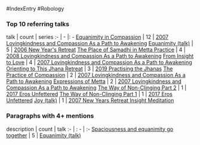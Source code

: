 #IndexEntry #Robology

### Top 10 referring talks
talk | count | series
:- | - |: -
<a data-href="Equanimity in Compassion" href="Equanimity+in+Compassion" class="internal-link" target="_blank" rel="noopener">Equanimity in Compassion</a> | 12 | <a data-href="2007 Lovingkindness and Compassion As a Path to Awakening" href="2007+Lovingkindness+and+Compassion+As+a+Path+to+Awakening" class="internal-link" target="_blank" rel="noopener">2007 Lovingkindness and Compassion As a Path to Awakening</a>
<a data-href="Equanimity (talk)" href="Equanimity+%28talk%29" class="internal-link" target="_blank" rel="noopener">Equanimity (talk)</a> | 5 | <a data-href="2006 New Years Retreat" href="2006+New+Year%27s+Retreat" class="internal-link" target="_blank" rel="noopener">2006 New Year&#x27;s Retreat</a>
<a data-href="The Place of Samadhi in Metta Practice" href="The+Place+of+Samadhi+in+Metta+Practice" class="internal-link" target="_blank" rel="noopener">The Place of Samadhi in Metta Practice</a> | 4 | <a data-href="2008 Lovingkindness and Compassion As a Path to Awakening" href="2008+Lovingkindness+and+Compassion+As+a+Path+to+Awakening" class="internal-link" target="_blank" rel="noopener">2008 Lovingkindness and Compassion As a Path to Awakening</a>
<a data-href="From Insight to Love" href="From+Insight+to+Love" class="internal-link" target="_blank" rel="noopener">From Insight to Love</a> | 4 | <a data-href="2007 Lovingkindness and Compassion As a Path to Awakening" href="2007+Lovingkindness+and+Compassion+As+a+Path+to+Awakening" class="internal-link" target="_blank" rel="noopener">2007 Lovingkindness and Compassion As a Path to Awakening</a>
<a data-href="Orienting to This Jhana Retreat" href="Orienting+to+This+Jhana+Retreat" class="internal-link" target="_blank" rel="noopener">Orienting to This Jhana Retreat</a> | 3 | <a data-href="2019 Practising the Jhanas" href="2019+Practising+the+Jhanas" class="internal-link" target="_blank" rel="noopener">2019 Practising the Jhanas</a>
<a data-href="The Practice of Compassion" href="The+Practice+of+Compassion" class="internal-link" target="_blank" rel="noopener">The Practice of Compassion</a> | 2 | <a data-href="2007 Lovingkindness and Compassion As a Path to Awakening" href="2007+Lovingkindness+and+Compassion+As+a+Path+to+Awakening" class="internal-link" target="_blank" rel="noopener">2007 Lovingkindness and Compassion As a Path to Awakening</a>
<a data-href="Expressions of Metta" href="Expressions+of+Metta" class="internal-link" target="_blank" rel="noopener">Expressions of Metta</a> | 2 | <a data-href="2007 Lovingkindness and Compassion As a Path to Awakening" href="2007+Lovingkindness+and+Compassion+As+a+Path+to+Awakening" class="internal-link" target="_blank" rel="noopener">2007 Lovingkindness and Compassion As a Path to Awakening</a>
<a data-href="The Way of Non-Clinging Part 2" href="The+Way+of+Non-Clinging+Part+2" class="internal-link" target="_blank" rel="noopener">The Way of Non-Clinging Part 2</a> | 1 | <a data-href="2017 Eros Unfettered" href="2017+Eros+Unfettered" class="internal-link" target="_blank" rel="noopener">2017 Eros Unfettered</a>
<a data-href="The Way of Non-Clinging Part 1" href="The+Way+of+Non-Clinging+Part+1" class="internal-link" target="_blank" rel="noopener">The Way of Non-Clinging Part 1</a> | 1 | <a data-href="2017 Eros Unfettered" href="2017+Eros+Unfettered" class="internal-link" target="_blank" rel="noopener">2017 Eros Unfettered</a>
<a data-href="Joy (talk)" href="Joy+%28talk%29" class="internal-link" target="_blank" rel="noopener">Joy (talk)</a> | 1 | <a data-href="2007 New Years Retreat Insight Meditation" href="2007+New+Years+Retreat+Insight+Meditation" class="internal-link" target="_blank" rel="noopener">2007 New Years Retreat Insight Meditation</a>

### Paragraphs with 4+ mentions
description | count | talk
:- | : - | :-
<a aria-label-position="top" aria-label="Equanimity (talk) > Spaciousness and equanimity go together" data-href="Equanimity (talk)#Spaciousness and equanimity go together" href="Equanimity+%28talk%29#Spaciousness+and+equanimity+go+together" class="internal-link" target="_blank" rel="noopener">Spaciousness and equanimity go together</a> | 5 | <a data-href="Equanimity (talk)" href="Equanimity+%28talk%29" class="internal-link" target="_blank" rel="noopener">Equanimity (talk)</a>

